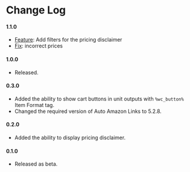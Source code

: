 # Change Log

#### 1.1.0
- [Feature](https://github.com/michaeluno/auto-amazon-links-woocommerce-products/issues/6): Add filters for the pricing disclaimer
- [Fix](https://github.com/michaeluno/auto-amazon-links-woocommerce-products/issues/4): incorrect prices 

#### 1.0.0
- Released.

#### 0.3.0
- Added the ability to show cart buttons in unit outputs with `%wc_button%` Item Format tag.
- Changed the required version of Auto Amazon Links to 5.2.8.

#### 0.2.0
- Added the ability to display pricing disclaimer.

#### 0.1.0
- Released as beta.